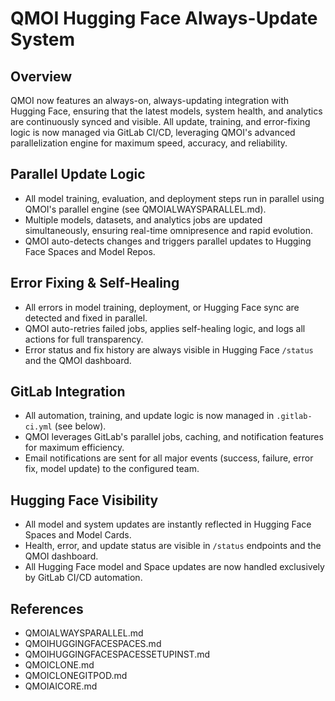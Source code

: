 # QMOI Hugging Face Always-Update System

## Overview

QMOI now features an always-on, always-updating integration with Hugging Face, ensuring that the latest models, system health, and analytics are continuously synced and visible. All update, training, and error-fixing logic is now managed via GitLab CI/CD, leveraging QMOI's advanced parallelization engine for maximum speed, accuracy, and reliability.

## Parallel Update Logic

- All model training, evaluation, and deployment steps run in parallel using QMOI's parallel engine (see QMOIALWAYSPARALLEL.md).
- Multiple models, datasets, and analytics jobs are updated simultaneously, ensuring real-time omnipresence and rapid evolution.
- QMOI auto-detects changes and triggers parallel updates to Hugging Face Spaces and Model Repos.

## Error Fixing & Self-Healing

- All errors in model training, deployment, or Hugging Face sync are detected and fixed in parallel.
- QMOI auto-retries failed jobs, applies self-healing logic, and logs all actions for full transparency.
- Error status and fix history are always visible in Hugging Face `/status` and the QMOI dashboard.

## GitLab Integration

- All automation, training, and update logic is now managed in `.gitlab-ci.yml` (see below).
- QMOI leverages GitLab's parallel jobs, caching, and notification features for maximum efficiency.
- Email notifications are sent for all major events (success, failure, error fix, model update) to the configured team.

## Hugging Face Visibility

- All model and system updates are instantly reflected in Hugging Face Spaces and Model Cards.
- Health, error, and update status are visible in `/status` endpoints and the QMOI dashboard.
- All Hugging Face model and Space updates are now handled exclusively by GitLab CI/CD automation.

## References

- QMOIALWAYSPARALLEL.md
- QMOIHUGGINGFACESPACES.md
- QMOIHUGGINGFACESPACESSETUPINST.md
- QMOICLONE.md
- QMOICLONEGITPOD.md
- QMOIAICORE.md
